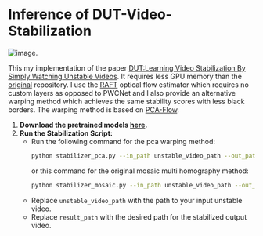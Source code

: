 # Inference of  DUT-Video-Stabilization
![image](https://github.com/btxviny/DUT-Video-Stabilization/blob/main/image.png).

This my implementation of the paper [DUT:Learning Video Stabilization By Simply Watching Unstable Videos](https://arxiv.org/pdf/2011.14574.pdf).
It requires less GPU memory than the [original](https://github.com/Annbless/DUTCode) repository. I  use the [RAFT](https://arxiv.org/abs/2003.12039) optical flow estimator which requires no custom layers as opposed to PWCNet and I also provide an alternative warping method which achieves the same stability scores with less black borders. The warping method is based on [PCA-Flow](http://openaccess.thecvf.com/content_cvpr_2015/papers/Wulff_Efficient_Sparse-to-Dense_Optical_2015_CVPR_paper.pdf).

1. **Download the pretrained models [here](https://drive.google.com/drive/folders/15T8Wwf1OL99AKDGTgECzwubwTqbkmGn6).**
2. **Run the Stabilization Script:**
   - Run the following command for the pca warping method:
     ```bash
     python stabilizer_pca.py --in_path unstable_video_path --out_path result_path
     ```
     or this command for the original mosaic multi homography method:
     ```bash
     python stabilizer_mosaic.py --in_path unstable_video_path --out_path result_path
     ```
   - Replace `unstable_video_path` with the path to your input unstable video.
   - Replace `result_path` with the desired path for the stabilized output video.

